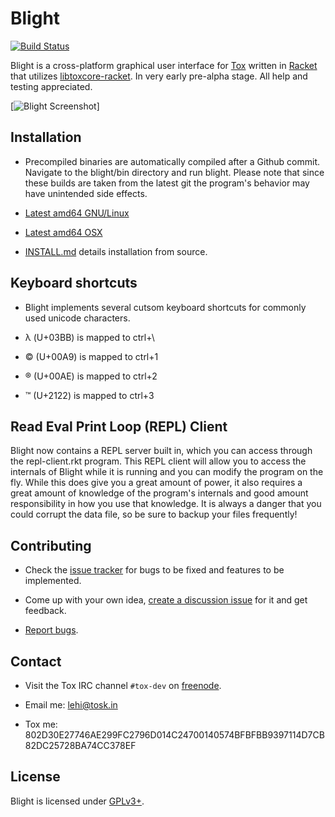 Blight
======
[![Build Status](http://jenkins.libtoxcore.so/job/Blight-Debian/badge/icon)](http://jenkins.libtoxcore.so/job/Blight-Debian/)

Blight is a cross-platform graphical user interface for [Tox](https://github.com/irungentoo/toxcore) written in [Racket](http://racket-lang.org/) that utilizes [libtoxcore-racket](https://github.com/lehitoskin/libtoxcore-racket).
In very early pre-alpha stage. All help and testing appreciated.

[![Blight Screenshot](https://raw.github.com/lehitoskin/blight/master/screenshot-2015-01-01.png "Blight Screenshot")]


## Installation

- Precompiled binaries are automatically compiled after a Github commit. Navigate to the blight/bin directory and run blight. Please note that since these builds are taken from the latest git the program's behavior may have unintended side effects.

- [Latest amd64 GNU/Linux](http://jenkins.libtoxcore.so/job/Blight-Debian/lastSuccessfulBuild/artifact/blight-latest-linux-amd64.tar.xz)

- [Latest amd64 OSX](https://jenkins.libtoxcore.so/job/Blight-OS_X/lastSuccessfulBuild/artifact/blight-latest-darwin-x86_64.tar.gz)

- [INSTALL.md](INSTALL.md) details installation from source.

## Keyboard shortcuts

- Blight implements several cutsom keyboard shortcuts for commonly used unicode characters.

- λ (U+03BB) is mapped to ctrl+\

- © (U+00A9) is mapped to ctrl+1

- ® (U+00AE) is mapped to ctrl+2

- ™ (U+2122) is mapped to ctrl+3

## Read Eval Print Loop (REPL) Client

Blight now contains a REPL server built in, which you can access through the repl-client.rkt program.
This REPL client will allow you to access the internals of Blight while it is running and you can modify the program on the fly.
While this does give you a great amount of power, it also requires a great amount of knowledge of the program's internals
and good amount responsibility in how you use that knowledge. It is always a danger that you could corrupt the data file,
so be sure to backup your files frequently!

## Contributing

- Check the [issue tracker](https://github.com/lehitoskin/Blight/issues?direction=desc&sort=created&state=open) for bugs to be fixed and features to be implemented.

- Come up with your own idea, [create a discussion issue](https://github.com/lehitoskin/blight/issues/new) for it and get feedback.

- [Report bugs](https://github.com/lehitoskin/blight/issues/new).

## Contact

- Visit the Tox IRC channel `#tox-dev` on [freenode](http://freenode.net/).

- Email me: [lehi@tosk.in](mailto:lehi@tosk.in)

- Tox me: 802D30E27746AE299FC2796D014C24700140574BFBFBB9397114D7CB82DC25728BA74CC378EF

## License

Blight is licensed under [GPLv3+](LICENSE).
